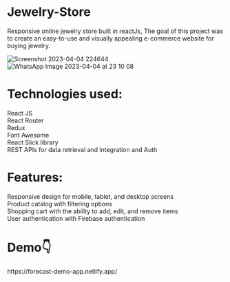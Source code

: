 # Jewelry-Store
Responsive online jewelry store built in reactJs, The goal of this project was to create an easy-to-use and visually appealing e-commerce website for buying jewelry.

![Screenshot 2023-04-04 224644](https://user-images.githubusercontent.com/68459758/229921951-661be980-c49e-4fb4-a6b3-24ee9b314f3f.png)![WhatsApp Image 2023-04-04 at 23 10 08](https://user-images.githubusercontent.com/68459758/229923189-9cc53db4-f6ef-4846-ae9d-34b0851ef5b4.jpg)



<h1>Technologies used:</h1>
      React JS<br/>
      React Router<br/>
      Redux<br/>
      Font Awesome<br/>
      React Slick library <br/>
      REST APIs for data retrieval and integration and Auth

<h1>Features:</h1>
      Responsive design for mobile, tablet, and desktop screens<br/>
      Product catalog with filtering options<br/>
      Shopping cart with the ability to add, edit, and remove items<br/>
      User authentication with Firebase authentication<br/>

<h1>Demo👇</h1> https://forecast-demo-app.netlify.app/

